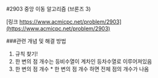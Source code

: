 #2903 중앙 이동 알고리즘 (브론즈 3)

[링크 https://www.acmicpc.net/problem/2903](https://www.acmicpc.net/problem/2903)

###관련 개념 및 해결 방법
1. 규칙 찾기!
2. 한 변의 점 개수는 등비수열이 계차인 등차수열로 이루어져있음
3. 한 변의 점 개수 * 한 변의 점 개수 하면 전체 점의 개수가 나옴

<br>

